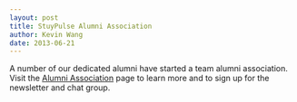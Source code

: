 ```yaml
---
layout: post
title: StuyPulse Alumni Association
author: Kevin Wang
date: 2013-06-21
---
```

A number of our dedicated alumni have started a team alumni association. Visit the [Alumni Association](/community/alumni/) page to learn more and to sign up for the newsletter and chat group.
